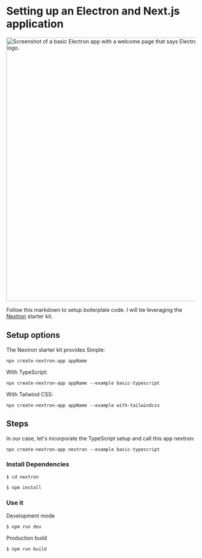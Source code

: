 # Setting up an Electron and Next.js application
<img width="700px" src="https://i.imgur.com/NZfsD1p.png" alt="Screenshot of a basic Electron app with a welcome page that says Electron + Next.js and the Electon logo." />

Follow this markdown to setup boilerplate code. I will be leveraging the [Nextron](https://github.com/saltyshiomix/nextron) starter kit.

## Setup options
The Nextron starter kit provides 
Simple:

    npx create-nextron-app appName

With TypeScript:

    npx create-nextron-app appName --example basic-typescript

With Tailwind CSS:

    npx create-nextron-app appName --example with-tailwindcss

## Steps
In our case, let's incorporate the TypeScript setup and call this app nextron:

    npx create-nextron-app nextron --example basic-typescript

### Install Dependencies

```
$ cd nextron

$ npm install
```

### Use it

Development mode

    $ npm run dev

Production build

    $ npm run build